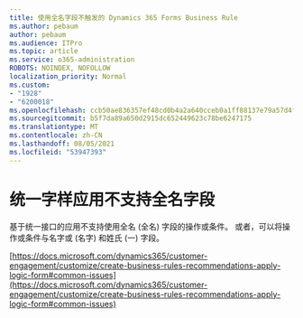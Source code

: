 ```yaml
---
title: 使用全名字段不触发的 Dynamics 365 Forms Business Rule
ms.author: pebaum
author: pebaum
ms.audience: ITPro
ms.topic: article
ms.service: o365-administration
ROBOTS: NOINDEX, NOFOLLOW
localization_priority: Normal
ms.custom:
- "1928"
- "6200018"
ms.openlocfilehash: ccb50ae836357ef48cd0b4a2a640cceb0a1ff88137e79a57d4fcd9027994ce45
ms.sourcegitcommit: b5f7da89a650d2915dc652449623c78be6247175
ms.translationtype: MT
ms.contentlocale: zh-CN
ms.lasthandoff: 08/05/2021
ms.locfileid: "53947393"
---
```

# <a name="full-name-field-not-supported-with-unified-inteface-apps"></a>统一字样应用不支持全名字段

基于统一接口的应用不支持使用全名 (全名) 字段的操作或条件。 或者，可以将操作或条件与名字或 (名字) 和姓氏 (一) 字段。 

[https://docs.microsoft.com/dynamics365/customer-engagement/customize/create-business-rules-recommendations-apply-logic-form#common-issues](https://docs.microsoft.com/dynamics365/customer-engagement/customize/create-business-rules-recommendations-apply-logic-form#common-issues)
